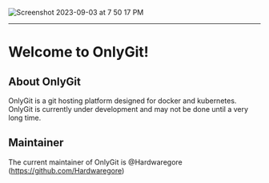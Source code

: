 
![Screenshot 2023-09-03 at 7 50 17 PM](https://github.com/OnlyGit-Official/.github/assets/88296644/5efaf1e3-cfda-484e-a1e8-f3ffecf09e21)

---
# Welcome to OnlyGit!

## About OnlyGit

OnlyGit is a git hosting platform designed for docker and kubernetes. OnlyGit is currently under development and may not be done until a very long time.

## Maintainer

The current maintainer of OnlyGit is @Hardwaregore (https://github.com/Hardwaregore)

